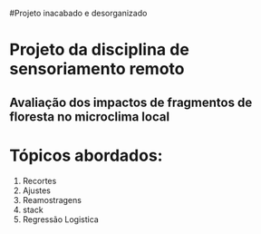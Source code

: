 #Projeto inacabado e desorganizado
# Projeto da disciplina de sensoriamento remoto
## Avaliação dos impactos de fragmentos de floresta no microclima local
# Tópicos abordados:
1. Recortes
2. Ajustes
3. Reamostragens
4. stack
5. Regressão Logistica
